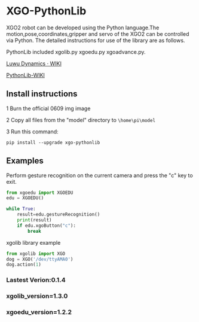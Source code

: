 # XGO-PythonLib

XGO2 robot can be developed using the Python language.The motion,pose,coordinates,gripper and servo of the XGO2 can be controlled via Python. The detailed instructions for use of the library are as follows.

PythonLib included xgolib.py xgoedu.py xgoadvance.py.

[Luwu Dynamics · WIKI](https://www.yuque.com/luwudynamics)

[PythonLib-WIKI](https://www.yuque.com/luwudynamics/cn/mxkaodwpo2h5zmvw)



## Install instructions 

1 Burn the official 0609 img image 

2 Copy all files from the "model" directory to `\home\pi\model`

3 Run this command:

```
pip install --upgrade xgo-pythonlib
```

## Examples

Perform gesture recognition on the current camera and press the "c" key to exit.

```python
from xgoedu import XGOEDU 
edu = XGOEDU()

while True:
    result=edu.gestureRecognition()  
    print(result)
    if edu.xgoButton("c"):  
        break
```
xgolib library example
```python
from xgolib import XGO
dog = XGO('/dev/ttyAMA0')
dog.action(1)
```
### Lastest Verion:0.1.4

### xgolib_version=1.3.0

### xgoedu_version=1.2.2



